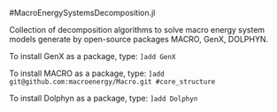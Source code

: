 #MacroEnergySystemsDecomposition.jl

Collection of decomposition algorithms to solve macro energy system models generate by open-source packages MACRO, GenX, DOLPHYN.

To install GenX as a package, type:
`]add GenX`

To install MACRO as a package, type:
`]add git@github.com:macroenergy/Macro.git #core_structure`

To install Dolphyn as a package, type:
`]add Dolphyn`